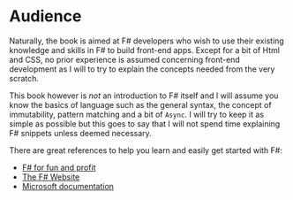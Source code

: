 # Audience

Naturally, the book is aimed at F# developers who wish to use their existing knowledge and skills in F# to build front-end apps. Except for a bit of Html and CSS, no prior experience is assumed concerning front-end development as I will to try to explain the concepts needed from the very scratch.

This book however is *not* an introduction to F# itself and I will assume you know the basics of language such as the general syntax, the concept of immutability, pattern matching and a bit of `Async`. I will try to keep it as simple as possible but this goes to say that I will not spend time explaining F# snippets unless deemed necessary.

There are great references to help you learn and easily get started with F#:
 - [F# for fun and profit][fun-and-profit]
 - [The F# Website][fsharp-website]
 - [Microsoft documentation][msdocs]


[fun-and-profit]:https://fsharpforfunandprofit.com/
[fsharp-website]:https://fsharp.org/learn.html
[msdocs]:https://docs.microsoft.com/en-us/dotnet/fsharp/